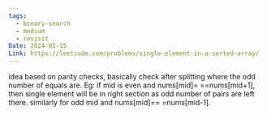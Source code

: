 ```yaml
---
tags:
  - binary-search
  - medium
  - revisit
Date: 2024-05-15
Link: https://leetcode.com/problems/single-element-in-a-sorted-array/
---
```

idea based on parity checks, basically check after splitting where the odd number of equals are. Eg: if mid is even and nums[mid]= ==nums[mid+1], then single element will be in right section as odd number of pairs are left there. similarly for odd mid and nums[mid]== =nums[mid-1].